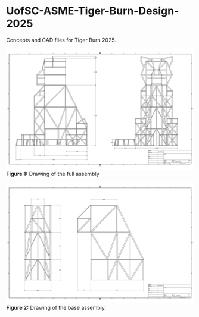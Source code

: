 # UofSC-ASME-Tiger-Burn-Design-2025
Concepts and CAD files for Tiger Burn 2025.

![Figure 1](Documents/Drawings/TB_Fullassemb.png)
**Figure 1:** Drawing of the full assembly



![Figure 2](Documents/Drawings/Base_assemb.png)
**Figure 2:** Drawing of the base assembly.
